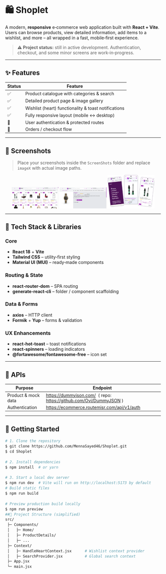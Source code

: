 # 🛍️ Shoplet

A modern, **responsive** e‑commerce web application built with **React + Vite**. Users can browse products, view detailed information, add items to a wishlist, and more – all wrapped in a fast, mobile‑first experience.

> **⚠️ Project status:** still in active development. Authentication, checkout, and some minor screens are work‑in‑progress.

---

## ✨ Features

| Status | Feature |
|--------|---------|
| ✅ | Product catalogue with categories & search |
| ✅ | Detailed product page & image gallery |
| ✅ | Wishlist (heart) functionality & toast notifications |
| ✅ | Fully responsive layout (mobile ↔ desktop) |
| 🚧 | User authentication & protected routes |
| 🚧 | Orders / checkout flow |

---
## 📸 Screenshots
> Place your screenshots inside the `ScreenShots` folder and replace `imageX` with actual image paths.
<div align="center">
  <img src="https://raw.githubusercontent.com/MennaSayed46/Shoplet/master/public/ScreenShots/Screenshot%202025-06-18%20183521.png" alt="Home Desktop" width="30%" />
  <img src="https://raw.githubusercontent.com/MennaSayed46/Shoplet/master/public/ScreenShots/Screenshot%202025-06-18%20183806.png" alt="Product Details" width="30%" />
  <img src="https://raw.githubusercontent.com/MennaSayed46/Shoplet/master/public/ScreenShots/Desktop%20-%201%20(1).png" alt="Products Mobile" width="30%" />
</div>

---

## 🧰 Tech Stack & Libraries

### Core
- **React 18** + **Vite**
- **Tailwind CSS** – utility‑first styling
- **Material UI (MUI)** – ready‑made components

### Routing & State
- **react‑router‑dom** – SPA routing
- **generate‑react‑cli** – folder / component scaffolding

### Data & Forms
- **axios** – HTTP client
- **Formik** + **Yup** – forms & validation

### UX Enhancements
- **react‑hot‑toast** – toast notifications
- **react‑spinners** – loading indicators
- **@fortawesome/fontawesome‑free** – icon set

---

## 🔗 APIs

| Purpose | Endpoint |
|---------|----------|
| Product & mock data | <https://dummyjson.com/>  ( repo: <https://github.com/Ovi/DummyJSON> ) |
| Authentication      | <https://ecommerce.routemisr.com/api/v1/auth> |

---

## 🚀 Getting Started

```bash
# 1. Clone the repository
$ git clone https://github.com/MennaSayed46/Shoplet.git
$ cd Shoplet

# 2. Install dependencies
$ npm install  # or yarn

# 3. Start a local dev server
$ npm run dev  # Vite will run on http://localhost:5173 by default
# Build static files
$ npm run build

# Preview production build locally
$ npm run preview
##📂 Project Structure (simplified)
src/
 ├─ Components/
 │   ├─ Home/
 │   ├─ ProductDetails/
 │   ├─ ...
 ├─ Context/
 │   ├─ HandleHeartContext.jsx      # Wishlist context provider
 │   ├─ SearchProvider.jsx          # Global search context
 ├─ App.jsx
 └─ main.jsx
